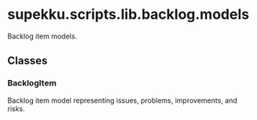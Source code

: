 # supekku.scripts.lib.backlog.models

Backlog item models.

## Classes

### BacklogItem

Backlog item model representing issues, problems, improvements, and risks.
